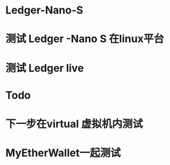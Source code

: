 # Ledger-Nano-S
# 测试 Ledger -Nano S 在linux平台
# 测试 Ledger live

# Todo
# 下一步在virtual 虚拟机内测试
#  MyEtherWallet一起测试
